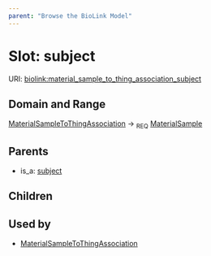 ```yaml
---
parent: "Browse the BioLink Model"
---
```



# Slot: subject




URI: [biolink:material_sample_to_thing_association_subject](https://w3id.org/biolink/vocab/material_sample_to_thing_association_subject)

## Domain and Range

[MaterialSampleToThingAssociation](MaterialSampleToThingAssociation.md) ->  <sub>REQ</sub> [MaterialSample](MaterialSample.md)

## Parents

 *  is_a: [subject](subject.md)

## Children


## Used by

 * [MaterialSampleToThingAssociation](MaterialSampleToThingAssociation.md)

